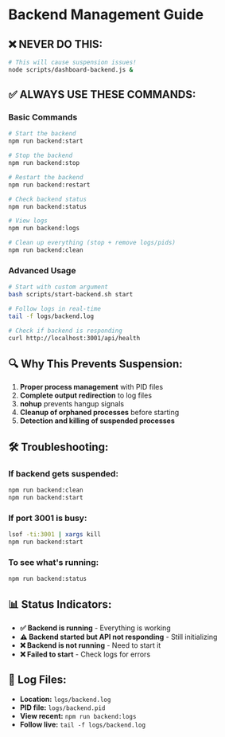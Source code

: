 # Backend Management Guide

## ❌ **NEVER DO THIS:**
```bash
# This will cause suspension issues!
node scripts/dashboard-backend.js &
```

## ✅ **ALWAYS USE THESE COMMANDS:**

### Basic Commands
```bash
# Start the backend
npm run backend:start

# Stop the backend  
npm run backend:stop

# Restart the backend
npm run backend:restart

# Check backend status
npm run backend:status

# View logs
npm run backend:logs

# Clean up everything (stop + remove logs/pids)
npm run backend:clean
```

### Advanced Usage
```bash
# Start with custom argument
bash scripts/start-backend.sh start

# Follow logs in real-time
tail -f logs/backend.log

# Check if backend is responding
curl http://localhost:3001/api/health
```

## 🔍 **Why This Prevents Suspension:**

1. **Proper process management** with PID files
2. **Complete output redirection** to log files
3. **nohup** prevents hangup signals
4. **Cleanup of orphaned processes** before starting
5. **Detection and killing of suspended processes**

## 🛠️ **Troubleshooting:**

### If backend gets suspended:
```bash
npm run backend:clean
npm run backend:start
```

### If port 3001 is busy:
```bash
lsof -ti:3001 | xargs kill
npm run backend:start
```

### To see what's running:
```bash
npm run backend:status
```

## 📊 **Status Indicators:**

- **✅ Backend is running** - Everything is working
- **⚠️ Backend started but API not responding** - Still initializing
- **❌ Backend is not running** - Need to start it
- **❌ Failed to start** - Check logs for errors

## 📝 **Log Files:**

- **Location:** `logs/backend.log`
- **PID file:** `logs/backend.pid`
- **View recent:** `npm run backend:logs`
- **Follow live:** `tail -f logs/backend.log` 